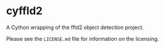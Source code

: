 cyffld2
=======
A Cython wrapping of the ffld2 object detection project.

Please see the `LICENSE.md` file for information on the licensing.

